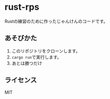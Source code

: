 # rust-rps
Rustの練習のために作ったじゃんけんのコードです。
## あそびかた
1. このリポジトリをクローンします。
2. `cargo run`で実行します。
3. あとは勝つだけ
## ライセンス
MIT